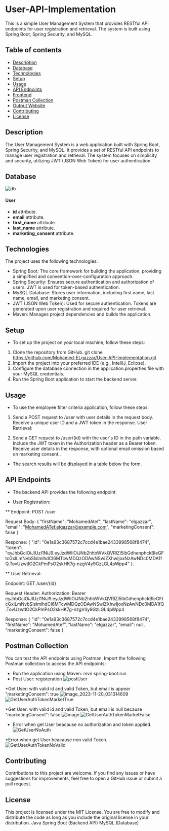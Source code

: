 # User-API-Implementation
This is a simple User Management System that provides RESTful API endpoints for user registration and retrieval. The system is built using Spring Boot, Spring Security, and MySQL.

## Table of contents
* [Description](#description)
* [Database](#database)
* [Technologies](#technologies)
* [Setup](#setup)
* [Usage](#usage)
* [API Endpoints](#api-endpoints)
* [Frontend](#frontend)
* [Postman Collection](#postman-collection)
* [Output Website](#output-website)
* [Contributing](#contributing)
* [License](#license)

## Description
The User Management System is a web application built with Spring Boot, Spring Security, and MySQL. It provides a set of RESTful API endpoints to manage user registration and retrieval. The system focuses on simplicity and security, utilizing JWT (JSON Web Token) for user authentication.

## Database
![db](https://github.com/Mohamed-ELgazzar/User-API-Implementation/assets/122599973/aabba3fb-4f92-4dbe-b9c3-5f1d43356c6c)
#### User


* **id** attribute.
* **email** attribute.
* **first_name** attribute.
* **last_name** attribute.
* **marketing_consent** attribute.


## Technologies
The project uses the following technologies:

* Spring Boot: The core framework for building the application, providing a simplified and convention-over-configuration approach.
* Spring Security: Ensures secure authentication and authorization of users. JWT is used for token-based authentication.
* MySQL Database: Stores user information, including first name, last name, email, and marketing consent.
* JWT (JSON Web Token): Used for secure authentication. Tokens are generated upon user registration and required for user retrieval.
* Maven: Manages project dependencies and builds the application.

## Setup
* To set up the project on your local machine, follow these steps:

1. Clone the repository from GitHub.
  git clone https://github.com/Mohamed-ELgazzar/User-API-Implementation.git
2. Import the project into your preferred IDE (e.g., IntelliJ, Eclipse).
3. Configure the database connection in the application.properties file with your MySQL credentials.
4. Run the Spring Boot application to start the backend server.

## Usage
* To use the employee filter criteria application, follow these steps:
1. Send a POST request to /user with user details in the request body.
    Receive a unique user ID and a JWT token in the response.
    User Retrieval:

2. Send a GET request to /user/{id} with the user's ID in the path variable.
    Include the JWT token in the Authorization header as a Bearer token.
    Receive user details in the response, with optional email omission based on marketing consent..

* The search results will be displayed in a table below the form.

## API Endpoints
* The backend API provides the following endpoint:

* User Registration:

** Endpoint: POST /user

Request Body:
{
    "firstName": "MohamedAtef",
    "lastName": "elgazzar",
    "email": "MohamedATef.elgazzar@example.com",
    "marketingConsent": false
}

Response:
{
    "id": "0e1a93c3687572c7ccd4e1bae2433998568f8474",
    "token": "eyJhbGciOiJIUzI1NiJ9.eyJzdWIiOiJNb2hhbWVkQVRlZi5lbGdhenphckBleGFtcGxlLmNvbSIsImlhdCI6MTcwMDQzODAwNSwiZXhwIjoxNzAwNDc0MDA1fQ.TovUzwtIO2CkPmPsO2skHK7g-nzgV4y9GzLGL4pWpp4"
}.

** User Retrieval:

Endpoint: GET /user/{id}

Request Header:
Authorization: Bearer eyJhbGciOiJIUzI1NiJ9.eyJzdWIiOiJNb2hhbWVkQVRlZi5lbGdhenphckBleGFtcGxlLmNvbSIsImlhdCI6MTcwMDQzODAwNSwiZXhwIjoxNzAwNDc0MDA1fQ.TovUzwtIO2CkPmPsO2skHK7g-nzgV4y9GzLGL4pWpp4

Response:
{
    "id": "0e1a93c3687572c7ccd4e1bae2433998568f8474",
    "firstName": "MohamedAtef",
    "lastName": "elgazzar",
    "email": null,
    "marketingConsent": false
}



## Postman Collection
You can test the API endpoints using Postman. Import the following Postman collection to access the API endpoints:

* Run the application using Maven:
     mvn spring-boot:run
* Post User: registeration
![postUser](https://github.com/Mohamed-ELgazzar/User-API-Implementation/assets/122599973/695f22ad-20ae-4c6f-b67c-2b0acdf751bb)

*Get User: with valid id and valid Token, but email is appear "marketingConsent": true
![image_2023-11-20_031314609](https://github.com/Mohamed-ELgazzar/User-API-Implementation/assets/122599973/89b02e61-9391-452a-9e94-fb73b23806cd)
![GetUserAuthTokenMarketTrue](https://github.com/Mohamed-ELgazzar/User-API-Implementation/assets/122599973/20af7800-8d9d-4a2f-b735-1f91cce56029)

*Get User: with valid id and valid Token, but email is null because "marketingConsent": false
![image](https://github.com/Mohamed-ELgazzar/User-API-Implementation/assets/122599973/647b5962-cb7e-4821-84b5-7322660cac82)
![GetUserAuthTokenMarketFalse](https://github.com/Mohamed-ELgazzar/User-API-Implementation/assets/122599973/91f99693-981a-45a1-a7f7-aecb231a1467)

* Error when get User beacause no authorization and token applied.
![GetUserNoAuth](https://github.com/Mohamed-ELgazzar/User-API-Implementation/assets/122599973/a49c07dd-bc8a-42f5-8a0e-79f72ce3f71b)

*Error when get User beacause non valid Token.
![GetUserAuthTokenNoValid](https://github.com/Mohamed-ELgazzar/User-API-Implementation/assets/122599973/bcba528c-dee3-411c-a3b7-b44e0dfb42a6)


## Contributing
Contributions to this project are welcome. If you find any issues or have suggestions for improvements, feel free to open a GitHub issue or submit a pull request.

## License
This project is licensed under the MIT License. You are free to modify and distribute the code as long as you include the original license in your distribution.
Java Spring Boot (Backend API)
MySQL (Database)
